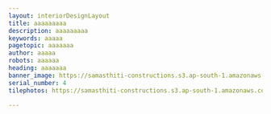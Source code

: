 ```yaml
---
layout: interiorDesignLayout
title: aaaaaaaaa
description: aaaaaaaaa
keywords: aaaaa
pagetopic: aaaaaaa
author: aaaaa
robots: aaaaaa
heading: aaaaaaa
banner_image: https://samasthiti-constructions.s3.ap-south-1.amazonaws.com/uploads/5038590.png
serial_number: 4
tilephotos: https://samasthiti-constructions.s3.ap-south-1.amazonaws.com/uploads/F234.jpg

---
```

